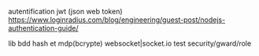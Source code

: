 autentification jwt (json web token)
https://www.loginradius.com/blog/engineering/guest-post/nodejs-authentication-guide/


lib bdd
hash et mdp(bcrypte)
websocket|socket.io
test
security/gward/role